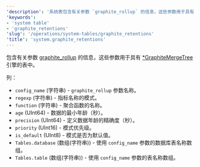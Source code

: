 ```yaml
---
'description': '系统表包含有关参数 `graphite_rollup` 的信息，这些参数用于具有 `GraphiteMergeTree` 类型引擎的表中。'
'keywords':
- 'system table'
- 'graphite_retentions'
'slug': '/operations/system-tables/graphite_retentions'
'title': 'system.graphite_retentions'
---
```


包含有关参数 [graphite_rollup](../../operations/server-configuration-parameters/settings.md#graphite) 的信息，这些参数用于具有 [\*GraphiteMergeTree](../../engines/table-engines/mergetree-family/graphitemergetree.md) 引擎的表中。

列：

- `config_name` (字符串) - `graphite_rollup` 参数名称。
- `regexp` (字符串) - 指标名称的模式。
- `function` (字符串) - 聚合函数的名称。
- `age` (UInt64) - 数据的最小年龄（秒）。
- `precision` (UInt64) - 定义数据年龄的精确度（秒）。
- `priority` (UInt16) - 模式优先级。
- `is_default` (UInt8) - 模式是否为默认值。
- `Tables.database` (数组(字符串)) - 使用 `config_name` 参数的数据库表名称数组。
- `Tables.table` (数组(字符串)) - 使用 `config_name` 参数的表名称数组。

